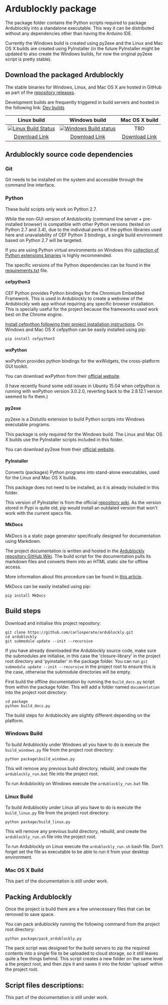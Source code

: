 # Ardublockly package
The package folder contains the Python scripts required to package Ardublockly into a standalone executable. This way it can be distributed without any dependencies other than having the Arduino IDE.

Currently the Windows build is created using py2exe and the Linux and Mac OS X builds are created using PyInstaller (in the future PyInstaller might be updated to also create the Windows builds, for now the original py2exe script is pretty stable). 


## Download the packaged Ardublockly
The stable binaries for Windows, Linux, and Mac OS X are hosted in GitHub as part of the [repository releases][1].

Development builds are frequently triggered in build servers and hosted in the following link: [Dev builds][10]

| Linux build         | Windows build       | Mac OS X build       |
|:-------------------:|:-------------------:|:--------------------:|
| [![Linux Build Status](https://travis-ci.org/carlosperate/ardublockly.svg?branch=master)](https://travis-ci.org/carlosperate/ardublockly) | [![Windows Build status](https://ci.appveyor.com/api/projects/status/t877g920hdiifc2i?svg=true)](https://ci.appveyor.com/project/carlosperate/ardublockly) | TBD |
| [Download Link][11] | [Download Link][12] | [Download Link][13]  |


## Ardublockly source code dependencies

### Git
Git needs to be installed on the system and accessible through the command line interface.


### Python 
These build scripts only work on Python 2.7.

While the non-GUI version of Ardublockly (command line server + pre-installed browser) is compatible with other Python versions (tested on Python 2.7 and 3.4), due to the individual perks of the python libraries used here and unavailability of CEF Python 3 bindings, a single build environment based on Python 2.7 will be targeted.

If you are using Python virtual environments on Windows this [collection of Python extensions binaries][2] is highly recommended.

The specific versions of the Python dependencies can be found in the [requirements.txt][3] file.

#### cefpython3
CEF Python provides Python bindings for the Chromium Embedded Framework. This is used in Ardublockly to create a webview of the Ardublockly web app without requiring any specific browser installation. This is specially useful for the project because the frameworks used work best on the Chrome engine.

[Install cefpython following their project installation instructions][5]. On Windows and Mac OS X cefpython can be easily installed using pip:

```
pip install cefpython3
```

#### wxPython
wxPython provides python bindings for the wxWidgets, the cross-platform GUI toolkit.

You can download wxPython from their [official website][4].

(I have recently found some odd issues in Ubuntu 15.04 when cefpython is running with wxPython version 3.0.2.0, reverting back to the 2.8.12.1 version seemed to fix them.)

#### py2exe
py2exe is a Distutils extension to build Python scripts into Windows executable programs. 

This package is only required for the Windows build. The Linux and Mac OS X builds use the PyInstaller scripts included in this folder.

You can download py2exe from their [official website][6].

#### PyInstaller
Converts (packages) Python programs into stand-alone executables, used for the Linux and Mac OS X builds.

This package does not need to be installed, as it is already included in this folder.

This version of PyInstaller is from the official [repository wiki][9]. As the version stored in Pypi is quite old, pip would install an outdated version that won't work with the current specs file.

#### MkDocs 
MkDocs is a static page generator specifically designed for documentation using Markdown.

The project documentation is written and hosted in the [Ardublockly repository GitHub Wiki][7]. The build script for the documentation pulls its markdown files and converts them into an HTML static site for offline access.

More information about this procedure can be found in [this article][8].

MkDocs can be easily installed using pip:

```
pip install MkDocs
```


## Build steps
Download and initialise this project repository:

```
git clone https://github.com/carlosperate/ardublockly.git
cd ardublockly
git submodule update --init --recursive
```

If you have already downloaded the Ardublockly source code, make sure the submodules are initialise, in this case the 'closure-library' in the project root directory and 'pyinstaller' in the package folder. You can run `git submodule update --init --recursive` in the project root to ensure this is the case, otherwise the submodule directories will be empty.

First build the offline documentation by running the `build_docs.py` script from within the package folder. This will add a folder named `documentation` into the project root directory:

```
cd package
python build_docs.py
```

The build steps for Ardublockly are slightly different depending on the platform.


### Windows Build
To build Ardublockly under Windows all you have to do is execute the `build_windows.py` file from the project root directory:

```
python package\build_windows.py
```

This will remove any previous build directory, rebuild, and create the `ardublockly_run.bat` file into the project root.

To run Ardublockly on Windows execute the `ardublockly_run.bat` file.


### Linux Build
To build Ardublockly under Linux all you have to do is execute the `build_linux.py` file from the project root directory:

```
python package/build_linux.py
```

This will remove any previous build directory, rebuild, and create the `ardublockly_run.sh` file into the project root.

To run Ardublockly on Linux execute the `ardublockly_run.sh` bash file. Don't forget set the file as executable to be able to run it from your desktop environment.


### Mac OS X Build
This part of the documentation is still under work.


## Packing Ardublockly
Once the project is build there are a few unnecessary files that can be removed to save space.

You can pack ardublockly running the following command from the project root directory:

```
python package/pack_ardublockly.py
```

The pack script was designed for the build servers to zip the required contents into a single file to be uploaded to cloud storage, so it still leaves quite a few things behind. This script creates a new folder on the same level a the project root, and then zips it and saves it into the folder 'upload' within the project root.


## Script files descriptions:
This part of the documentation is still under work.

[1]: https://github.com/carlosperate/ardublockly/releases/
[2]: http://www.lfd.uci.edu/~gohlke/pythonlibs/
[3]: requirements.txt
[4]: http://www.wxpython.org/download.php
[5]: https://code.google.com/p/cefpython/
[6]: http://www.py2exe.org/
[7]: https://github.com/carlosperate/ardublockly/wiki
[8]: http://www.embeddedlog.com/static-docs-from-github-wiki.html
[9]: https://github.com/pyinstaller/pyinstaller/wiki
[10]: http://ardublockly-builds.s3-website-us-west-2.amazonaws.com/index.html
[11]: http://ardublockly-builds.s3-website-us-west-2.amazonaws.com/index.html?prefix=linux/
[12]: http://ardublockly-builds.s3-website-us-west-2.amazonaws.com/index.html?prefix=windows/
[13]: http://ardublockly-builds.s3-website-us-west-2.amazonaws.com/index.html?prefix=mac/
